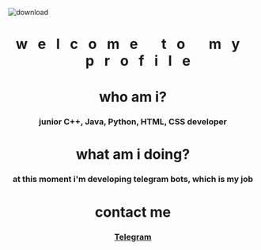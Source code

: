 
![download](https://user-images.githubusercontent.com/102752755/190897834-f9c23966-3718-4dcc-95e1-1245a2f6064b.jpg)
<h1 align=center>w⠀e⠀l⠀c⠀o⠀m⠀e⠀ ⠀t⠀o⠀ ⠀m⠀y⠀ ⠀p⠀r⠀o⠀f⠀i⠀l⠀e</h1>
<h1 align=center>who am i?</h1>
<h3 align=center>junior C++, Java, Python, HTML, CSS developer</h3>

<h1 align=center>what am i doing?</h1>
<h3 align=center>at this moment i'm developing telegram bots, which is my job</h3>

<h1 align=center>contact me</h2>
<h3 align=center><a href="https://t.me/echoscomplex" target="_blank">Telegram</a></h3>
